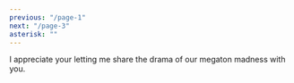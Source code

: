 ```yaml
---
previous: "/page-1"
next: "/page-3"
asterisk: ""
---
```


I appreciate your letting me share the drama of our megaton madness with you.